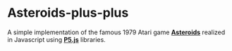 # Asteroids-plus-plus

A simple implementation of the famous 1979 Atari game <b>[Asteroids](https://en.wikipedia.org/wiki/Asteroids_%28video_game%29)</b> realized in Javascript using <b>[P5.js](https://p5js.org/)</b> libraries.
